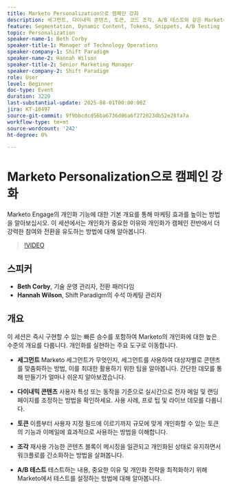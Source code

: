 ```yaml
---
title: Marketo Personalization으로 캠페인 강화
description: 세그먼트, 다이내믹 콘텐츠, 토큰, 코드 조각, A/B 테스트와 같은 Marketo Engage 개인화 도구를 탐색하여 참여를 활성화하고 맞춤형 캠페인을 쉽게 확장할 수 있습니다.
feature: Segmentation, Dynamic Content, Tokens, Snippets, A/B Testing
topic: Personalization
speaker-name-1: Beth Corby
speaker-title-1: Manager of Technology Operations
speaker-company-1: Shift Paradigm
speaker-name-2: Hannah Wilson
speaker-title-2: Senior Marketing Manager
speaker-company-2: Shift Paradigm
role: User
level: Beginner
doc-type: Event
duration: 3229
last-substantial-update: 2025-08-01T00:00:00Z
jira: KT-18497
source-git-commit: 9f9bbcdcd56ba6736d86a6f272023db52e28fa7a
workflow-type: tm+mt
source-wordcount: '242'
ht-degree: 0%

---
```



# Marketo Personalization으로 캠페인 강화

Marketo Engage의 개인화 기능에 대한 기본 개요를 통해 마케팅 효과를 높이는 방법을 알아보십시오. 이 세션에서는 개인화가 중요한 이유와 개인화가 캠페인 전반에서 더 강력한 참여와 전환을 유도하는 방법에 대해 알아봅니다.

>[!VIDEO](https://video.tv.adobe.com/v/3464791/?learn=on&enablevpops)

## 스피커

* **Beth Corby**, 기술 운영 관리자, 전환 패러다임
* **Hannah Wilson**, Shift Paradigm의 수석 마케팅 관리자

## 개요

이 세션은 즉시 구현할 수 있는 빠른 승수를 포함하여 Marketo의 개인화에 대한 높은 수준의 개요를 다룹니다. 개인화를 실현하는 주요 도구로 이동합니다.

* **세그먼트** Marketo 세그먼트가 무엇인지, 세그먼트를 사용하여 대상자별로 콘텐츠를 맞춤화하는 방법, 이를 최대한 활용하기 위한 팁을 알아봅니다. 간단한 데모를 통해 만들기가 얼마나 쉬운지 알아보겠습니다.

* **다이내믹 콘텐츠** 사용자 특성 또는 동작을 기준으로 실시간으로 전자 메일 및 랜딩 페이지를 조정하는 방법을 확인하세요. 사용 사례, 프로 팁 및 라이브 데모를 다룹니다.

* **토큰** 이름부터 사용자 지정 필드에 이르기까지 규모에 맞게 개인화할 수 있는 토큰의 기능과 이메일에 효과적으로 사용하는 방법을 이해합니다.

* **조각** 재사용 가능한 콘텐츠 블록이 메시징을 일관되고 개인화된 상태로 유지하면서 워크플로를 간소화하는 방법을 살펴봅니다.

* **A/B 테스트** 테스트하는 내용, 중요한 이유 및 개인화 전략을 최적화하기 위해 Marketo에서 테스트를 설정하는 방법에 대해 알아봅니다.